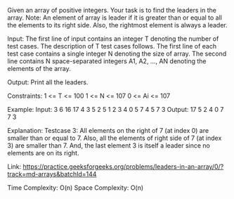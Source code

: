 Given an array of positive integers. Your task is to find the leaders in the array.
Note: An element of array is leader if it is greater than or equal to all the elements to its right side. Also, the rightmost element is always a leader. 

Input:
The first line of input contains an integer T denoting the number of test cases. The description of T test cases follows.
The first line of each test case contains a single integer N denoting the size of array.
The second line contains N space-separated integers A1, A2, ..., AN denoting the elements of the array.

Output:
Print all the leaders.

Constraints:
1 <= T <= 100
1 <= N <= 107
0 <= Ai <= 107

Example:
Input:
3
6
16 17 4 3 5 2
5
1 2 3 4 0
5
7 4 5 7 3
Output:
17 5 2
4 0
7 7 3

Explanation:
Testcase 3: All elements on the right of 7 (at index 0) are smaller than or equal to 7. Also, all the elements of right side of 7 (at index 3) are smaller than 7. And, the last element 3 is itself a leader since no elements are on its right.

Link: https://practice.geeksforgeeks.org/problems/leaders-in-an-array/0/?track=md-arrays&batchId=144

Time Complexity: O(n)
Space Complexity: O(n)